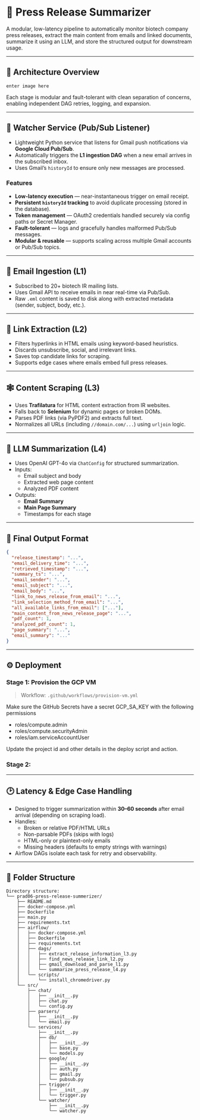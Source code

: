 # 📣 Press Release Summarizer

A modular, low-latency pipeline to automatically monitor biotech company press releases, extract the main content from emails and linked documents, summarize it using an LLM, and store the structured output for downstream usage.

---

## 🧩 Architecture Overview

```
enter image here
```

Each stage is modular and fault-tolerant with clean separation of concerns, enabling independent DAG retries, logging, and expansion.

---

## 👀 Watcher Service (Pub/Sub Listener)

* Lightweight Python service that listens for Gmail push notifications via **Google Cloud Pub/Sub**.
* Automatically triggers the **L1 ingestion DAG** when a new email arrives in the subscribed inbox.
* Uses Gmail’s `historyId` to ensure only new messages are processed.

### Features

* **Low-latency execution** — near-instantaneous trigger on email receipt.
* **Persistent `historyId` tracking** to avoid duplicate processing (stored in the database).
* **Token management** — OAuth2 credentials handled securely via config paths or Secret Manager.
* **Fault-tolerant** — logs and gracefully handles malformed Pub/Sub messages.
* **Modular & reusable** — supports scaling across multiple Gmail accounts or Pub/Sub topics.

---

## 📨 Email Ingestion (L1)

- Subscribed to 20+ biotech IR mailing lists.
- Uses Gmail API to receive emails in near real-time via Pub/Sub.
- Raw `.eml` content is saved to disk along with extracted metadata (sender, subject, body, etc.).

---

## 🔗 Link Extraction (L2)

- Filters hyperlinks in HTML emails using keyword-based heuristics.
- Discards unsubscribe, social, and irrelevant links.
- Saves top candidate links for scraping.
- Supports edge cases where emails embed full press releases.

---

## 🕸️ Content Scraping (L3)

- Uses **Trafilatura** for HTML content extraction from IR websites.
- Falls back to **Selenium** for dynamic pages or broken DOMs.
- Parses PDF links (via PyPDF2) and extracts full text.
- Normalizes all URLs (including `//domain.com/...`) using `urljoin` logic.

---

## 🧠 LLM Summarization (L4)

- Uses OpenAI GPT-4o via `ChatConfig` for structured summarization.
- Inputs: 
  - Email subject and body
  - Extracted web page content
  - Analyzed PDF content
- Outputs:
  - **Email Summary**
  - **Main Page Summary**
  - Timestamps for each stage

---

## 🧾 Final Output Format

```json
{
  "release_timestamp": "...",
  "email_delivery_time": "...",
  "retrieved_timestamp": "...",
  "summary_ts": "...",
  "email_sender": "...",
  "email_subject": "...",
  "email_body": "...",
  "link_to_news_release_from_email": "...",
  "link_selection_method_from_email": "...",
  "all_available_links_from_email": ["..."],
  "main_content_from_news_release_page": "...",
  "pdf_count": 1,
  "analyzed_pdf_count": 1,
  "page_summary": "...",
  "email_summary": "..."
}
```

---

## ⚙️ Deployment

### Stage 1: Provision the GCP VM

> Workflow: `.github/workflows/provision-vm.yml`

Make sure the GitHub Secrets have a secret GCP_SA_KEY with the following permissions
- roles/compute.admin
- roles/compute.securityAdmin
- roles/iam.serviceAccountUser 

Update the project id and other details in the deploy script and action.

### Stage 2: 

---

## 🕑 Latency & Edge Case Handling

- Designed to trigger summarization within **30–60 seconds** after email arrival (depending on scraping load).
- Handles:
  - Broken or relative PDF/HTML URLs
  - Non-parsable PDFs (skips with logs)
  - HTML-only or plaintext-only emails
  - Missing headers (defaults to empty strings with warnings)
- Airflow DAGs isolate each task for retry and observability.

---

## 📂 Folder Structure

```
Directory structure:
└── prad06-press-release-summerizer/
    ├── README.md
    ├── docker-compose.yml
    ├── Dockerfile
    ├── main.py
    ├── requirements.txt
    ├── airflow/
    │   ├── docker-compose.yml
    │   ├── Dockerfile
    │   ├── requirements.txt
    │   ├── dags/
    │   │   ├── extract_release_information_l3.py
    │   │   ├── find_news_release_link_l2.py
    │   │   ├── gmail_download_and_parse_l1.py
    │   │   └── summarize_press_release_l4.py
    │   └── scripts/
    │       └── install_chromedriver.py
    └── src/
        ├── chat/
        │   ├── __init__.py
        │   ├── chat.py
        │   └── config.py
        ├── parsers/
        │   ├── __init__.py
        │   └── email.py
        └── services/
            ├── __init__.py
            ├── db/
            │   ├── __init__.py
            │   ├── base.py
            │   └── models.py
            ├── google/
            │   ├── __init__.py
            │   ├── auth.py
            │   ├── gmail.py
            │   └── pubsub.py
            ├── trigger/
            │   ├── __init__.py
            │   └── trigger.py
            └── watcher/
                ├── __init__.py
                └── watcher.py

```
